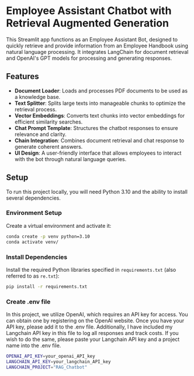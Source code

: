 # Employee Assistant Chatbot with Retrieval Augmented Generation

This Streamlit app functions as an Employee Assistant Bot, designed to quickly retrieve and provide information from an Employee Handbook using natural language processing. It integrates LangChain for document retrieval and OpenAI's GPT models for processing and generating responses.

## Features

- **Document Loader**: Loads and processes PDF documents to be used as a knowledge base.
- **Text Splitter**: Splits large texts into manageable chunks to optimize the retrieval process.
- **Vector Embeddings**: Converts text chunks into vector embeddings for efficient similarity searches.
- **Chat Prompt Template**: Structures the chatbot responses to ensure relevance and clarity.
- **Chain Integration**: Combines document retrieval and chat response to generate coherent answers.
- **UI Design**: A user-friendly interface that allows employees to interact with the bot through natural language queries.

## Setup

To run this project locally, you will need Python 3.10 and the ability to install several dependencies.

### Environment Setup

Create a virtual environment and activate it:

```bash
conda create -p venv python=3.10
conda activate venv/
```

### Install Dependencies

Install the required Python libraries specified in `requirements.txt` (also referred to as `re.txt`):

```bash
pip install -r requirements.txt
```

### Create .env file

In this project, we utilize OpenAI, which requires an API key for access. You can obtain one by registering on the OpenAI website. Once you have your API key, please add it to the .env file. Additionally, I have included my Langchain API key in this file to log all responses and track costs. If you wish to do the same, please paste your Langchain API key and a project name into the .env file.

```bash
OPENAI_API_KEY=your_openai_API_key
LANGCHAIN_API_KEY=your_langchain_API_key
LANGCHAIN_PROJECT="RAG_Chatbot"
```

